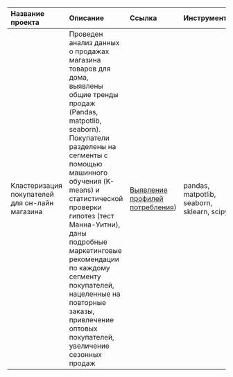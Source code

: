 | Название проекта | Описание | Ссылка | Инструменты | Дата |
|:------------------|:----------|:--------|:-------------|:------|
| Кластеризация покупателей для он-лайн магазина | Проведен анализ данных о продажах магазина товаров для дома, выявлены общие тренды продаж (Pandas, matpotlib, seaborn). Покупатели разделены на сегменты с помощью машинного обучения (K-means) и статистической проверки гипотез (тест Манна-Уитни), даны подробные маркетинговые рекомендации по каждому сегменту покупателей, нацеленные на повторные заказы, привлечение оптовых покупателей, увеличение сезонных продаж | [Выявление профилей потребления](https://github.com/Natasha-ign/Pet-projects_RU/tree/main/e-com_customer%20clusters)) | pandas, matpotlib, seaborn, sklearn, scipy | 2025 |

